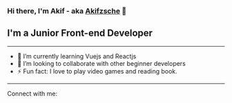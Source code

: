 
### Hi there, I'm Akif - aka <a href="https://akifzsche.github.io/" target="_blank">Akifzsche</a> 👋

## I'm a Junior Front-end Developer 
<hr/>
<ul>
<li>🌱 I’m currently learning Vuejs and Reactjs</li>
<li>🤝 I’m looking to collaborate with other beginner developers</li>
<li>⚡ Fun fact: I love to play video games and reading book.</li>
</ul>
<hr/>

Connect with me:



